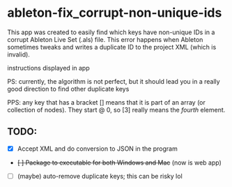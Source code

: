 # ableton-fix_corrupt-non-unique-ids
This app was created to easily find which keys have non-unique IDs in a corrupt Ableton Live Set (.als) file. This error happens when Ableton sometimes tweaks and writes a duplicate ID to the project XML (which is invalid).

instructions displayed in app

PS: currently, the algorithm is not perfect, but it should lead you in a really good direction to find other duplicate keys

PPS: any key that has a bracket [] means that it is part of an array (or collection of nodes). They start @ 0, so \[3\] really means the *fourth* element.

## TODO:
- [x] Accept XML and do conversion to JSON in the program
- ~~[ ] Package to executable for both Windows and Mac~~ (now is web app)
- [ ] (maybe) auto-remove duplicate keys; this can be risky lol
